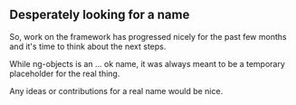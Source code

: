 ## Desperately looking for a name

So, work on the framework has progressed nicely for the past few months and it's time to think about the next steps.

While ng-objects is an … ok name, it was always meant to be a temporary placeholder for the real thing.

Any ideas or contributions for a real name would be nice.